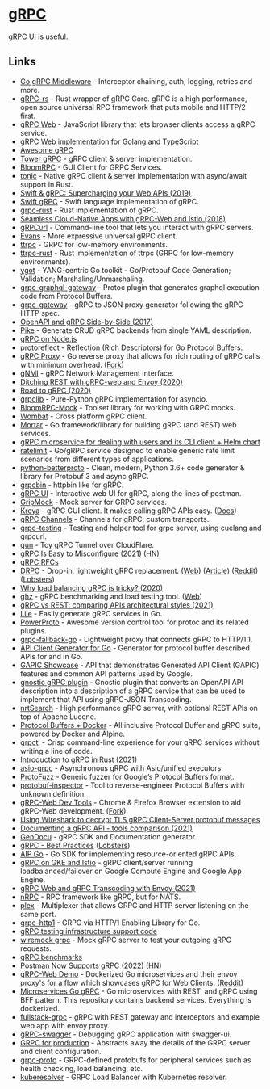 # [gRPC](https://grpc.io)

[gRPC UI](https://github.com/fullstorydev/grpcui) is useful.

## Links

- [Go gRPC Middleware](https://github.com/grpc-ecosystem/go-grpc-middleware) - Interceptor chaining, auth, logging, retries and more.
- [gRPC-rs](https://github.com/pingcap/grpc-rs) - Rust wrapper of gRPC Core. gRPC is a high performance, open source universal RPC framework that puts mobile and HTTP/2 first.
- [gRPC Web](https://github.com/grpc/grpc-web) - JavaScript library that lets browser clients access a gRPC service.
- [gRPC Web implementation for Golang and TypeScript](https://github.com/improbable-eng/grpc-web)
- [Awesome gRPC](https://github.com/grpc-ecosystem/awesome-grpc)
- [Tower gRPC](https://github.com/tower-rs/tower-grpc) - gRPC client & server implementation.
- [BloomRPC](https://github.com/uw-labs/bloomrpc) - GUI Client for GRPC Services.
- [tonic](https://github.com/hyperium/tonic) - Native gRPC client & server implementation with async/await support in Rust.
- [Swift & gRPC: Supercharging your Web APIs (2019)](https://docs.google.com/presentation/d/1mKygo8MK6tlG1R6NUV8LN8o8OGzPN1H7hUqjygHkank/edit#slide=id.gc6f73a04f_0_0)
- [Swift gRPC](https://github.com/grpc/grpc-swift) - Swift language implementation of gRPC.
- [grpc-rust](https://github.com/stepancheg/grpc-rust) - Rust implementation of gRPC.
- [Seamless Cloud-Native Apps with gRPC-Web and Istio (2018)](https://venilnoronha.io/seamless-cloud-native-apps-with-grpc-web-and-istio)
- [gRPCurl](https://github.com/fullstorydev/grpcurl) - Command-line tool that lets you interact with gRPC servers.
- [Evans](https://github.com/ktr0731/evans) - More expressive universal gRPC client.
- [ttrpc](https://github.com/containerd/ttrpc) - GRPC for low-memory environments.
- [ttrpc-rust](https://github.com/containerd/ttrpc-rust) - Rust implementation of ttrpc (GRPC for low-memory environments).
- [ygot](https://github.com/openconfig/ygot) - YANG-centric Go toolkit - Go/Protobuf Code Generation; Validation; Marshaling/Unmarshaling.
- [grpc-graphql-gateway](https://github.com/ysugimoto/grpc-graphql-gateway) - Protoc plugin that generates graphql execution code from Protocol Buffers.
- [grpc-gateway](https://github.com/grpc-ecosystem/grpc-gateway) - gRPC to JSON proxy generator following the gRPC HTTP spec.
- [OpenAPI and gRPC Side-by-Side (2017)](https://medium.com/apis-and-digital-transformation/openapi-and-grpc-side-by-side-b6afb08f75ed)
- [Pike](https://github.com/sashabaranov/pike) - Generate CRUD gRPC backends from single YAML description.
- [gRPC on Node.js](https://github.com/grpc/grpc-node)
- [protoreflect](https://github.com/jhump/protoreflect) - Reflection (Rich Descriptors) for Go Protocol Buffers.
- [gRPC Proxy](https://github.com/mwitkow/grpc-proxy) - Go reverse proxy that allows for rich routing of gRPC calls with minimum overhead. ([Fork](https://github.com/vgough/grpc-proxy))
- [gNMI](https://github.com/openconfig/gnmi) - gRPC Network Management Interface.
- [Ditching REST with gRPC-web and Envoy (2020)](https://medium.com/swlh/ditching-rest-with-grpc-web-and-envoy-bfaa89a39b32)
- [Road to gRPC (2020)](https://blog.cloudflare.com/road-to-grpc/)
- [grpclib](https://github.com/vmagamedov/grpclib) - Pure-Python gRPC implementation for asyncio.
- [BloomRPC-Mock](https://github.com/uw-labs/bloomrpc-mock) - Toolset library for working with GRPC mocks.
- [Wombat](https://github.com/rogchap/wombat) - Cross platform gRPC client.
- [Mortar](https://github.com/go-masonry/mortar) - Go framework/library for building gRPC (and REST) web services.
- [gRPC microservice for dealing with users and its CLI client + Helm chart](https://github.com/maelvls/users-grpc)
- [ratelimit](https://github.com/envoyproxy/ratelimit) - Go/gRPC service designed to enable generic rate limit scenarios from different types of applications.
- [python-betterproto](https://github.com/danielgtaylor/python-betterproto) - Clean, modern, Python 3.6+ code generator & library for Protobuf 3 and async gRPC.
- [grpcbin](https://github.com/moul/grpcbin) - httpbin like for gRPC.
- [gRPC UI](https://github.com/fullstorydev/grpcui) - Interactive web UI for gRPC, along the lines of postman.
- [GripMock](https://github.com/tokopedia/gripmock) - Mock server for GRPC services.
- [Kreya](https://kreya.app/) - gRPC GUI client. It makes calling gRPC APIs easy. ([Docs](https://kreya.app/docs/getting-started))
- [gRPC Channels](https://github.com/fullstorydev/grpchan) - Channels for gRPC: custom transports.
- [grpc-testing](https://github.com/ryoya-fujimoto/grpc-testing) - Testing and helper tool for grpc server, using cuelang and grpcurl.
- [gun](https://github.com/Qv2ray/gun) - Toy gRPC Tunnel over CloudFlare.
- [gRPC Is Easy to Misconfigure (2021)](https://www.evanjones.ca/grpc-is-tricky.html) ([HN](https://news.ycombinator.com/item?id=26462438))
- [gRPC RFCs](https://github.com/grpc/proposal)
- [DRPC](https://github.com/storj/drpc/) - Drop-in, lightweight gRPC replacement. ([Web](https://storj.github.io/drpc/)) ([Article](https://www.storj.io/blog/introducing-drpc-our-replacement-for-grpc)) ([Reddit](https://www.reddit.com/r/golang/comments/mznppb/introducing_drpc_the_storj_replacement_for_grpc/)) ([Lobsters](https://lobste.rs/s/qo2qqk/introducing_drpc_our_replacement_for))
- [Why load balancing gRPC is tricky? (2020)](https://majidfn.com/blog/20201222-grpc-load-balancing/)
- [ghz](https://github.com/bojand/ghz) - gRPC benchmarking and load testing tool. ([Web](https://ghz.sh/))
- [gRPC vs REST: comparing APIs architectural styles (2021)](https://www.imaginarycloud.com/blog/grpc-vs-rest/)
- [Lile](https://github.com/lileio/lile) - Easily generate gRPC services in Go.
- [PowerProto](https://github.com/storyicon/powerproto) - Awesome version control tool for protoc and its related plugins.
- [grpc-fallback-go](https://github.com/googleapis/grpc-fallback-go) - Lightweight proxy that connects gRPC to HTTP/1.1.
- [API Client Generator for Go](https://github.com/googleapis/gapic-generator-go) - Generator for protocol buffer described APIs for and in Go.
- [GAPIC Showcase](https://github.com/googleapis/gapic-showcase) - API that demonstrates Generated API Client (GAPIC) features and common API patterns used by Google.
- [gnostic gRPC plugin](https://github.com/google/gnostic-grpc) - Gnostic plugin that converts an OpenAPI API description into a description of a gRPC service that can be used to implement that API using gRPC-JSON Transcoding.
- [nrtSearch](https://github.com/Yelp/nrtsearch) - High performance gRPC server, with optional REST APIs on top of Apache Lucene.
- [Protocol Buffers + Docker](https://github.com/znly/docker-protobuf) - All inclusive Protocol Buffer and gRPC suite, powered by Docker and Alpine.
- [grpctl](https://github.com/njhale/grpctl) - Crisp command-line experience for your gRPC services without writing a line of code.
- [Introduction to gRPC in Rust (2021)](https://romankudryashov.com/blog/2021/04/grpc-rust/)
- [asio-grpc](https://github.com/Tradias/asio-grpc) - Asynchronous gRPC with Asio/unified executors.
- [ProtoFuzz](https://github.com/trailofbits/protofuzz) - Generic fuzzer for Google’s Protocol Buffers format.
- [protobuf-inspector](https://github.com/mildsunrise/protobuf-inspector) - Tool to reverse-engineer Protocol Buffers with unknown definition.
- [gRPC-Web Dev Tools](https://github.com/SafetyCulture/grpc-web-devtools) - Chrome & Firefox Browser extension to aid gRPC-Web development. ([Fork](https://github.com/jrapoport/grpc-web-devtools))
- [Using Wireshark to decrypt TLS gRPC Client-Server protobuf messages](https://github.com/salrashid123/grpc_sslkeylog)
- [Documenting a gRPC API - tools comparison (2021)](https://blog.gendocu.com/posts/documenting-grpc/)
- [GenDocu](https://gendocu.com/) - gRPC SDK and Documentation generator.
- [gRPC - Best Practices](https://kreya.app/blog/grpc-best-practices/) ([Lobsters](https://lobste.rs/s/3bsg5h/grpc_best_practices))
- [AIP Go](https://github.com/einride/aip-go) - Go SDK for implementing resource-oriented gRPC APIs.
- [gRPC on GKE and Istio](https://github.com/salrashid123/gcegrpc) - gRPC client/server running loadbalanced/failover on Google Compute Engine and Google App Engine.
- [gRPC Web and gRPC Transcoding with Envoy (2021)](https://blog.salrashid.dev/articles/2021/grpc_web_and_transcoding_with_envoy/)
- [nRPC](https://github.com/nats-rpc/nrpc) - RPC framework like gRPC, but for NATS.
- [plex](https://github.com/phogolabs/plex) - Multiplexer that allows GRPC and HTTP server listening on the same port.
- [grpc-http1](https://github.com/stackrox/go-grpc-http1) - GRPC via HTTP/1 Enabling Library for Go.
- [gRPC testing infrastructure support code](https://github.com/grpc/test-infra)
- [wiremock grpc](https://github.com/mustakimali/wiremock-grpc-rs) - Mock gRPC server to test your outgoing gRPC requests.
- [gRPC benchmarks](https://github.com/LesnyRumcajs/grpc_bench)
- [Postman Now Supports gRPC (2022)](https://blog.postman.com/postman-now-supports-grpc/) ([HN](https://news.ycombinator.com/item?id=30176745))
- [gRPC-Web Demo](https://github.com/uid4oe/grpc-web-demo) - Dockerized Go microservices and their envoy proxy's for a flow which showcases gRPC for Web Clients. ([Reddit](https://www.reddit.com/r/golang/comments/sqthd7/go_and_grpc_is_just_so_intuitive_heres_a_detailed/))
- [Microservices Go gRPC](https://github.com/uid4oe/microservices-go-grpc) - Go microservices with REST, and gRPC using BFF pattern. This repository contains backend services. Everything is dockerized.
- [fullstack-grpc](https://github.com/SabariVig/fullstack-grpc) - gRPC with REST gateway and interceptors and example web app with envoy proxy.
- [gRPC-swagger](https://github.com/grpc-swagger/grpc-swagger) - Debugging gRPC application with swagger-ui.
- [GRPC for production](https://github.com/apssouza22/grpc-production-go) - Abstracts away the details of the GRPC server and client configuration.
- [grpc-proto](https://github.com/grpc/grpc-proto) - GRPC-defined protobufs for peripheral services such as health checking, load balancing, etc.
- [kuberesolver](https://github.com/sercand/kuberesolver) - GRPC Load Balancer with Kubernetes resolver.
